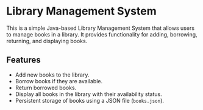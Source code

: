 # Library Management System

This is a simple Java-based Library Management System that allows users to manage books in a library. It provides functionality for adding, borrowing, returning, and displaying books.

## Features

- Add new books to the library.
- Borrow books if they are available.
- Return borrowed books.
- Display all books in the library with their availability status.
- Persistent storage of books using a JSON file (`books.json`).
